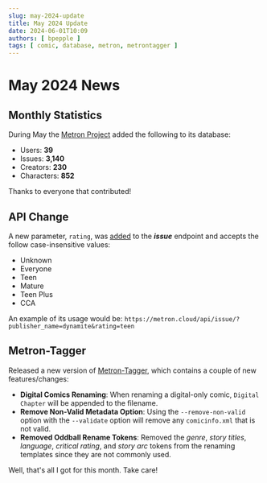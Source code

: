 ```yaml
---
slug: may-2024-update
title: May 2024 Update
date: 2024-06-01T10:09
authors: [ bpepple ]
tags: [ comic, database, metron, metrontagger ]
---
```


# May 2024 News

## Monthly Statistics

During May the [Metron Project](https://metron.cloud/) added the following to its database:

- Users: **39**
- Issues: **3,140**
- Creators: **230**
- Characters: **852**

Thanks to everyone that contributed!

## API Change

A new parameter, `rating`, was [added](https://github.com/bpepple/metron/pull/248) to the ***issue*** endpoint and
accepts the follow case-insensitive values:

- Unknown
- Everyone
- Teen
- Mature
- Teen Plus
- CCA

An example of its usage would be: `https://metron.cloud/api/issue/?publisher_name=dynamite&rating=teen`

## Metron-Tagger

Released a new version of [Metron-Tagger](https://github.com/Metron-Project/metron-tagger/releases/tag/v2.3.0), which
contains a couple of new features/changes:

- **Digital Comics Renaming**: When renaming a digital-only comic, `Digital Chapter` will be appended to the filename.
- **Remove Non-Valid Metadata Option**: Using the `--remove-non-valid` option with the `--validate` option will remove
  any `comicinfo.xml` that is not valid.
- **Removed Oddball Rename Tokens**: Removed the *genre*, *story titles*, *language*, *critical rating*, and *story arc*
  tokens from the renaming templates since they are not commonly used.

Well, that's all I got for this month. Take care!
